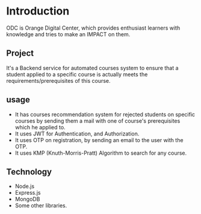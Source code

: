 # Introduction
ODC is Orange Digital Center, which provides enthusiast learners with knowledge and tries to make an IMPACT on them.
  
## Project
It's a Backend service for automated courses system to ensure that a student applied to a specific course is actually meets the requirements/prerequisites of this course. 

## usage
* It has courses recommendation system for rejected students on specific courses
by sending them a mail with one of course's prerequisites which he applied to.
* It uses JWT for Authentication, and Authorization.
* It uses OTP on registration, by sending an email to the user with the OTP. 
* It uses KMP (Knuth-Morris-Pratt) Algorithm to search for any course.

## Technology
* Node.js
* Express.js
* MongoDB
* Some other libraries. 
